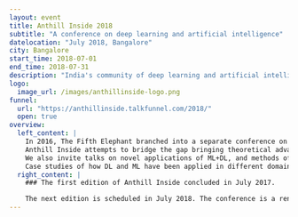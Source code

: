 ```yaml
---
layout: event
title: Anthill Inside 2018
subtitle: "A conference on deep learning and artificial intelligence"
datelocation: "July 2018, Bangalore"
city: Bangalore
start_time: 2018-07-01
end_time: 2018-07-31
description: "India's community of deep learning and artificial intelligence practitioners"
logo:
  image_url: /images/anthillinside-logo.png
funnel:
  url: "https://anthillinside.talkfunnel.com/2018/"
  open: true
overview:
  left_content: |
    In 2016, The Fifth Elephant branched into a separate conference on Deep Learning. Anthill Inside is the new avataar of the Deep Learning conference.
    Anthill Inside attempts to bridge the gap bringing theoretical advances closer to functioning reality. Proposals are invited for full length talks, crisp talks, and poster/demo sessions in the area of ML+DL. The talks need to focus on the techniques used, and may be presented independent of the domain wherein they are applied.
    We also invite talks on novel applications of ML+DL, and methods of realising the same in hardware/software.
    Case studies of how DL and ML have been applied in different domains will continue to be discussed at [The Fifth Elephant](https://fifthelephant.in).
  right_content: |
    ### The first edition of Anthill Inside concluded in July 2017.

    The next edition is scheduled in July 2018. The conference is a renowned gathering of data scientists, programmers, analysts, researchers, and technologists working in the areas of data mining, analytics, machine learning and deep learning from different domains.
---
```

